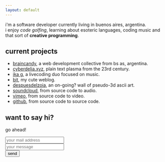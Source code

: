 ```yaml
---
layout: default
---
```


i'm a software developer currently living in buenos aires, argentina.  
i enjoy *code golfing*, learning about esoteric languages, coding music and that sort of **creative programming**.  

## current projects

* [braincandy](http://braincandy.com.ar), a web development collective from bs as, argentina.
* [cyberdelia.xyz](http://www.cyberdelia.xyz/), plain text plasma from the 23rd century.
* [ika g](http://ikag.github.io/), a livecoding duo focused on music.
* [bit](http://bit.cyberdeck.pw/), my cute weblog.
* [despuesdelzoia](http://asc.cyberdeck.pw/), an on-going? wall of pseudo-3d ascii art.
* [soundcloud](https://soundcloud.com/xq0), from source code to audio.
* [vimeo](https://vimeo.com/xiqi), from source code to video.
* [github](https://github.com/lvm), from source code to source code.

## want to say hi?

go ahead!

<form class="form" action="//formspree.io/mauro@cyberdeck.pw" method="POST">
      <input type="text" name="_gotcha" style="display:none" />
      <input type="email" id="mail" placeholder="your mail address" name="_replyto"><br/>
      <input type="text" id="mail" placeholder="your message" name="_subject"><br/>
      <button type="submit">send</button>
</form>
